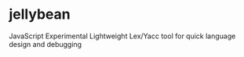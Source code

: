 # jellybean
JavaScript Experimental Lightweight Lex/Yacc tool for quick language design and debugging
